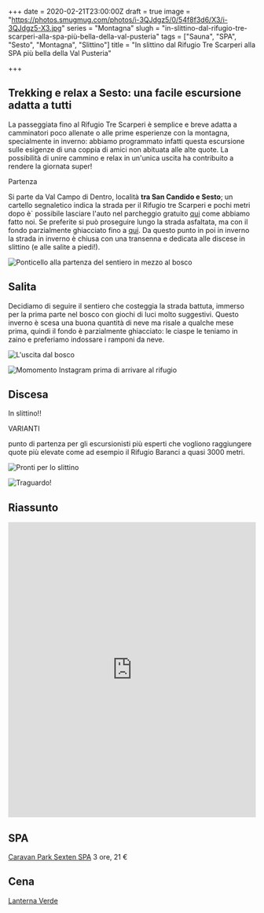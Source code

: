 +++
date = 2020-02-21T23:00:00Z
draft = true
image = "https://photos.smugmug.com/photos/i-3QJdgz5/0/54f8f3d6/X3/i-3QJdgz5-X3.jpg"
series = "Montagna"
slugh = "in-slittino-dal-rifugio-tre-scarperi-alla-spa-più-bella-della-val-pusteria"
tags = ["Sauna", "SPA", "Sesto", "Montagna", "Slittino"]
title = "In slittino dal Rifugio Tre Scarperi alla SPA più bella della Val Pusteria"

+++
## Trekking e relax a Sesto: una facile escursione adatta a tutti

La passeggiata fino al Rifugio Tre Scarperi è semplice e breve adatta a camminatori poco allenate o alle prime esperienze con la montagna, specialmente in inverno: abbiamo programmato infatti questa escursione sulle esigenze di una coppia di amici non abituata alle alte quote. La possibilità di unire cammino e relax in un'unica uscita ha contribuito a rendere la giornata super!

Partenza

Si parte da Val Campo di Dentro, località **tra San Candido e Sesto**; un cartello segnaletico indica la strada per il Rifugio tre Scarperi e pochi metri dopo è\` possibile lasciare l'auto nel parcheggio gratuito [qui](https://goo.gl/maps/7VW3TH4otornwKqZA) come abbiamo fatto noi. Se preferite si può proseguire lungo la strada asfaltata, ma con il fondo parzialmente ghiacciato fino a [qui](https://goo.gl/maps/dyjZEhSVhP2YoGgd6). Da questo punto in poi in inverno la strada in inverno è chiusa con una transenna e dedicata alle discese in slittino (e alle salite a piedi!).

![Ponticello alla partenza del sentiero in mezzo al bosco](https://photos.smugmug.com/SpaceTimePoints/2020-02-22-TreScarperi/i-8KnhFT4/0/451f3927/X3/IMG_3194-X3.jpg)

## Salita

Decidiamo di seguire il sentiero che costeggia la strada battuta, immerso per la prima parte nel bosco con giochi di luci molto suggestivi. Questo inverno è scesa una buona quantità di neve ma risale a qualche mese prima, quindi il fondo è parzialmente ghiacciato: le ciaspe le teniamo in zaino e preferiamo indossare i ramponi da neve. 

![L'uscita dal bosco](https://photos.smugmug.com/SpaceTimePoints/2020-02-22-TreScarperi/i-FgQk23s/0/20358eae/X3/IMG_3210-X3.jpg)

![Momomento Instagram prima di arrivare al rifugio](https://photos.smugmug.com/SpaceTimePoints/2020-02-22-TreScarperi/i-DPrx2qG/0/f449d34a/X3/IMG_3227-X3.jpg)

## Discesa

In slittino!!

VARIANTI 

punto di partenza per gli escursionisti più esperti che vogliono raggiungere quote più elevate come ad esempio il Rifugio Baranci a quasi 3000 metri.

![Pronti per lo slittino](https://photos.smugmug.com/SpaceTimePoints/2020-02-22-TreScarperi/i-vdZMfk4/0/4ed6c567/X3/IMG_3240-X3.jpg)

![Traguardo!](https://photos.smugmug.com/SpaceTimePoints/2020-02-22-TreScarperi/i-rS29Q9P/0/8bd6c655/X3/IMG_3247-X3.jpg)

## Riassunto

<iframe src="https://www.komoot.com/tour/114571639/embed?profile=1" width="100%" height="600" frameborder="0" scrolling="no"></iframe>

## SPA

[Caravan Park Sexten SPA](https://www.caravanparksexten.it/en/caravan-park.html) 3 ore, 21 €

## Cena

[Lanterna Verde](https://www.gruenelaterne.it/en/gruene-laterne.html)